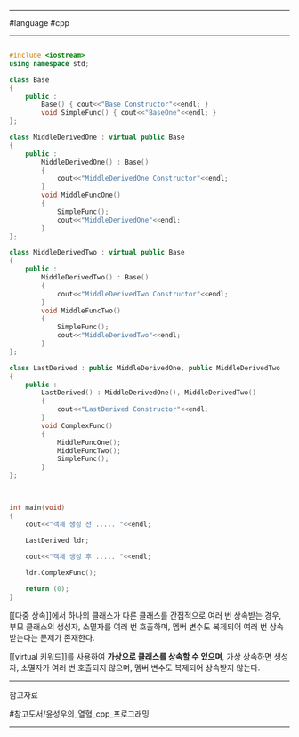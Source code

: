 
---

#language #cpp

---

```cpp

#include <iostream>
using namespace std;

class Base
{
	public :
		Base() { cout<<"Base Constructor"<<endl; }
		void SimpleFunc() { cout<<"BaseOne"<<endl; }
};

class MiddleDerivedOne : virtual public Base
{
	public :
		MiddleDerivedOne() : Base()
		{
			cout<<"MiddleDerivedOne Constructor"<<endl;
		}
		void MiddleFuncOne()
		{
			SimpleFunc();
			cout<<"MiddleDerivedOne"<<endl;
		}
};

class MiddleDerivedTwo : virtual public Base
{
	public :
		MiddleDerivedTwo() : Base()
		{
			cout<<"MiddleDerivedTwo Constructor"<<endl;
		}
		void MiddleFuncTwo()
		{
			SimpleFunc();
			cout<<"MiddleDerivedTwo"<<endl;
		}
};

class LastDerived : public MiddleDerivedOne, public MiddleDerivedTwo
{
	public :
		LastDerived() : MiddleDerivedOne(), MiddleDerivedTwo()
		{
			cout<<"LastDerived Constructor"<<endl;
		}
		void ComplexFunc()
		{
			MiddleFuncOne();
			MiddleFuncTwo();
			SimpleFunc();
		}
};

  

int main(void)
{
	cout<<"객체 생성 전 ..... "<<endl;
	
	LastDerived ldr;

	cout<<"객체 생성 후 ..... "<<endl;

	ldr.ComplexFunc();

	return (0);
}

```

[[다중 상속]]에서 하나의 클래스가 다른 클래스를 간접적으로 여러 번 상속받는 경우, 부모 클래스의 생성자, 소멸자를 여러 번 호출하며, 멤버 변수도 복제되어 여러 번 상속받는다는 문제가 존재한다.

[[virtual 키워드]]를 사용하여 **가상으로 클래스를 상속할 수 있으며**, 가상 상속하면 생성자, 소멸자가 여러 번 호출되지 않으며, 멤버 변수도 복제되어 상속받지 않는다.


---

참고자료

#참고도서/윤성우의_열혈_cpp_프로그래밍

---